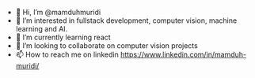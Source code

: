 - 👋 Hi, I’m @mamduhmuridi
- 👀 I’m interested in fullstack development, computer vision, machine learning and AI.
- 🌱 I’m currently learning react
- 💞️ I’m looking to collaborate on computer vision projects
- 📫 How to reach me on linkedin https://www.linkedin.com/in/mamduh-muridi/

<!---
mamduhmuridi/mamduhmuridi is a ✨ special ✨ repository because its `README.md` (this file) appears on your GitHub profile.
You can click the Preview link to take a look at your changes.
--->
